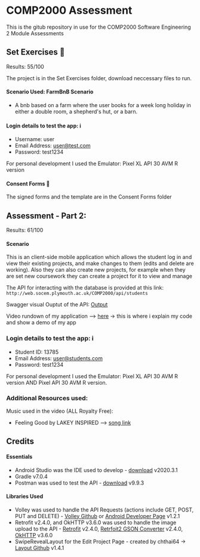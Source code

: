 # COMP2000 Assessment

This is the gitub repository in use for the COMP2000 Software Engineering 2 Module Assessments

## Set Exercises :page_facing_up:

Results: 55/100

The project is in the Set Exercises folder, download neccessary files to run.

#### Scenario Used: FarmBnB Scenario

* A bnb based on a farm where the user books for a week long holiday in either a double room, a shepherd's hut, or a barn.

#### Login details to test the app: :information_source:

* Username: user
* Email Address: user@test.com
* Password: test1234

For personal development I used the Emulator: Pixel XL API 30 AVM R version

#### Consent Forms :scroll:

The signed forms and the template are in the Consent Forms folder

## Assessment - Part 2:

Results: 61/100

#### Scenario

This is an client-side mobile application which allows the student log in and view their existing projects, and make changes to them (edits and delete are working). Also they can also create new projects, for example when they are set new coursework they can create a project for it to view and manage

The API for interacting with the database is provided at this link: `http://web.socem.plymouth.ac.uk/COMP2000/api/students`

Swagger visual Ouptut of the API: [Output](https://github.com/Plymouth-University/comp2000-main-assignment-Parker06/blob/main/Swagger.png)

Video rundown of my application --> [here](https://youtu.be/s-HPMGwV-Es) -> this is where i explain my code and show a demo of my app

### Login details to test the app: :information_source:

* Student ID: 13785
* Email Address: user@students.com
* Password: test1234

For personal development I used the Emulator: Pixel XL API 30 AVM R version AND Pixel API 30 AVM R version.

### Additional Resources used:

Music used in the video (ALL Royalty Free):

* Feeling Good by LAKEY INSPIRED --> [song link](https://www.youtube.com/watch?v=2LNlJDsYQqs) 

## Credits

#### Essentials

* Android Studio was the IDE used to develop - [download](https://developer.android.com/studio) v2020.3.1
* Gradle v7.0.4 
* Postman was used to test the API - [download](https://www.postman.com/downloads/) v9.9.3

#### Libraries Used

* Volley was used to handle the API Requests (actions include GET, POST, PUT and DELETE) - [Volley Github](https://github.com/google/volley) or [Android Developer Page](https://developer.android.com/training/volley/index.html) v1.2.1
* Retrofit v2.4.0, and OkHTTP v3.6.0 was used to handle the image upload to the API - [Retrofit](https://square.github.io/retrofit/) v2.4.0, [Retrfoit2 GSON Converter](https://futurestud.io/tutorials/retrofit-2-adding-customizing-the-gson-converter) v2.4.0, [OkHTTP](https://square.github.io/okhttp/) v3.6.0
* SwipeRevealLayout for the Edit Project Page - created by chthai64 -> [Layout Github](https://github.com/chthai64/SwipeRevealLayout) v1.4.1
